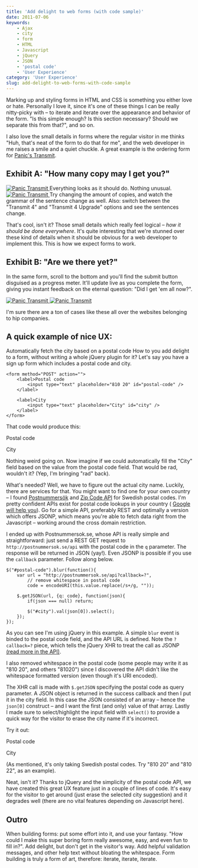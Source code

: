 ```yaml
---
title: 'Add delight to web forms (with code sample)'
date: 2011-07-06
keywords:
    - Ajax
    - city
    - form
    - HTML
    - Javascript
    - jQuery
    - JSON
    - 'postal code'
    - 'User Experience'
category: 'User Experience'
slug: add-delight-to-web-forms-with-code-sample
---
```


Marking up and styling forms in HTML and CSS is something you either love or hate. Personally I love it, since it's one of these things I can be really nitty-picky with – to iterate and iterate over the appearance and behavior of the form. "Is this simple enough? Is this section necessary? Should we separate this from that?", and so on.
 
 I also love the small details in forms where the regular visitor in me thinks "Huh, that's neat of the form to do that for me", and the web developer in me raises a smile and a quiet chuckle. A great example is the ordering form for [Panic's Transmit](https://www.panic.com/transmit/buy.html).

## Exhibit A: "How many copy may I get you?"
[ ![Panic Transmit](http://johanbrook.com/core/wp-content/uploads/2011/07/Panic-Transmit-1-copy.png) ](http://johanbrook.com/core/wp-content/uploads/2011/07/Panic-Transmit-1-copy.png) Everything looks as it should do. Nothing unusual. [ ![Panic Transmit](http://johanbrook.com/core/wp-content/uploads/2011/07/Panic-Transmit-3-copies.png) ](http://johanbrook.com/core/wp-content/uploads/2011/07/Panic-Transmit-3-copies.png) Try changing the amount of copies, and watch the grammar of the sentence change as well. Also: switch between the "Transmit 4" and "Transmit 4 Upgrade" options and see the sentences change.
 
 That's cool, isn't it? Those small details which really feel logical – _how it should be done everywhere_. It's quite interesting that we're stunned over these kind of details when it should be obvious for a web developer to implement this. This is how we expect forms to work.
## Exhibit B: "Are we there yet?"
In the same form, scroll to the bottom and you'll find the submit button disguised as a progress meter. It'll update live as you complete the form, giving you instant feedback on the eternal question: "Did I get 'em all now?".
 
 [ ![Panic Transmit](http://johanbrook.com/core/wp-content/uploads/2011/07/Panic-Transmit-Process.png) ](http://johanbrook.com/core/wp-content/uploads/2011/07/Panic-Transmit-Process.png) [ ![Panic Transmit](http://johanbrook.com/core/wp-content/uploads/2011/07/Panic-Transmit-Done.png) ](http://johanbrook.com/core/wp-content/uploads/2011/07/Panic-Transmit-Done.png)
 
 
 
 I'm sure there are a ton of cases like these all over the websites belonging to hip companies.
## A quick example of nice UX:
 Automatically fetch the city based on a postal code
How to you add delight to a form, without writing a whole jQuery plugin for it? Let's say you have a sign up form which includes a postal code and city.

    <form method="POST" action="">
    	<label>Postal code 
    		<input type="text" placeholder="810 20" id="postal-code" />
    	</label>
    	
    	<label>City 
    		<input type="text" placeholder="City" id="city" />
    	</label>
    </form>
That code would produce this:
 
 Postal code
 
 
 City
 
 
 
 
 Nothing weird going on. Now imagine if we could automatically fill the "City" field based on the value from the postal code field. That would be rad, wouldn't it? (Yep, I'm bringing "rad" back).
 
 What's needed? Well, we have to figure out the actual city name. Luckily, there are services for that. You might want to find one for your own country – I found [Postnummersök](http://postnummersok.se/) and [Zip Code API](http://yourmoneyisnowmymoney.com/api/) for Swedish postal codes. I'm pretty confident APIs exist for postal code lookups in your country ( [Google will help you](http://www.google.se/search?sourceid=chrome&ie=UTF-8&q=zip+code+to+city+api)). Go for a simple API, preferably REST and optimally a version which offers JSONP, which means you're able to fetch data right from the Javascript – working around the cross domain restriction.
 
 I ended up with Postnummersok.se, whose API is really simple and straightforward: just send a REST GET request to `http://postnummersok.se/api` with the postal code in the `q` parameter. The response will be returned in JSON (yay!). Even JSONP is possible if you use the `callback` parameter. Follow along below.

    $("#postal-code").blur(function(){ 
    	var url = "http://postnummersok.se/api?callback=?",
    		// remove whitespace in postal code 
    		code = encodeURI(this.value.replace(/s+/g, "")); 
    		
    	$.getJSON(url, {q: code}, function(json){ 
    		if(json === null) return; 
    		
    		$("#city").val(json[0]).select(); 
    	}); 
    });
As you can see I'm using jQuery in this example. A simple `blur` event is binded to the postal code field, and the API URL is defined. Note the `?callback=?` piece, which tells the jQuery XHR to treat the call as JSONP [(read more in the API)](http://api.jquery.com/jQuery.getJSON/#jsonp).
 
 I also removed whitespace in the postal code (some people may write it as "810 20", and others "81020") since I discovered the API didn't like the whitespace formatted version (even though it's URI encoded).
 
 The XHR call is made with `$.getJSON` specifying the postal code as query parameter. A JSON object is returned in the success callback and then I put it in the city field. In this case the JSON consisted of an array – hence the `json[0]` construct – and I want the first (and only) value of that array. Lastly I made sure to select/highlight the input field with `select()` to provide a quick way for the visitor to erase the city name if it's incorrect.
 
 Try it out:
 
 Postal code
 
 
 City
 
 
 (As mentioned, it's only taking Swedish postal codes. Try "810 20" and "810 22", as an example).
 
 Neat, isn't it? Thanks to jQuery and the simplicity of the postal code API, we have created this great UX feature just in a couple of lines of code. It's easy for the visitor to get around (just erase the selected city suggestion) and it degrades well (there are no vital features depending on Javascript here).
## Outro
When building forms: put some effort into it, and use your fantasy. "How could I make this super boring form really awesome, easy, and even fun to fill in?". Add delight, but don't get in the visitor's way. Add helpful validation messages, and other help text without bloating the whitespace. Form building is truly a form of art, therefore: iterate, iterate, iterate.
